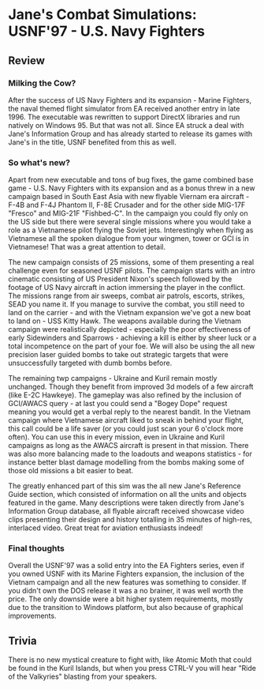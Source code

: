 # Jane's Combat Simulations: USNF'97 - U.S. Navy Fighters
## Review
### Milking the Cow?

After the success of US Navy Fighters and its expansion - Marine Fighters, the naval themed flight simulator from EA received another entry in late 1996. The executable was rewritten to support DirectX libraries and run natively on Windows 95. But that was not all. Since EA struck a deal with Jane's Information Group and has already started to release its games with Jane's in the title, USNF benefited from this as well.

### So what's new?

Apart from new executable and tons of bug fixes, the game combined base game - U.S. Navy Fighters with its expansion and as a bonus threw in a new campaign based in South East Asia with new flyable Viernam era aircraft - F-4B and F-4J Phantom II, F-8E Crusader and for the other side MIG-17F "Fresco" and MIG-21F "Fishbed-C". In the campaign you could fly only on the US side but there were several single missions where you would take a role as a Vietnamese pilot flying the Soviet jets. Interestingly when flying as Vietnamese all the spoken dialogue from your wingmen, tower or GCI is in Vietnamese! That was a great attention to detail.

The new campaign consists of 25 missions, some of them presenting a real challenge even for seasoned USNF pilots. The campaign starts with an intro cinematic consisting of US President Nixon's speech followed by the footage of US Navy aircraft in action immersing the player in the conflict. The missions range from air sweeps, combat air patrols, escorts, strikes, SEAD you name it. If you manage to survive the combat, you still need to land on the carrier - and with the Vietnam expansion we've got a new boat to land on - USS Kitty Hawk. The weapons available during the Vietnam campaign were realistically depicted - especially the poor effectiveness of early Sidewinders and Sparrows - achieving a kill is either by sheer luck or a total incompetence on the part of your foe. We will also be using the all new precision laser guided bombs to take out strategic targets that were unsuccessfully targeted with dumb bombs before.

The remaining twp campaigns - Ukraine and Kuril remain mostly unchanged. Though they benefit from improved 3d models of a few aircraft (like E-2C Hawkeye). The gameplay was also refined by the inclusion of GCI/AWACS query - at last you could send a "Bogey Dope" request meaning you would get a verbal reply to the nearest bandit. In the Vietnam campaign where Vietnamese aircraft liked to sneak in behind your flight, this call could be a life saver (or you could just scan your 6 o'clock more often). You can use this in every mission, even in Ukraine and Kuril campaigns as long as the AWACS aircraft is present in that mission. There was also more balancing made to the loadouts and weapons statistics - for instance better blast damage modelling from the bombs making some of those old missions a bit easier to beat.

The greatly enhanced part of this sim was the all new Jane's Reference Guide section, which consisted of information on all the units and objects featured in the game. Many descriptions were taken directly from Jane's Information Group database, all flyable aircraft received showcase video clips presenting their design and history totalling in 35 minutes of high-res, interlaced video. Great treat for aviation enthusiasts indeed!

### Final thoughts
Overall the USNF'97 was a solid entry into the EA Fighters series, even if you owned USNF with its Marine Fighters expansion, the inclusion of the Vietnam campaign and all the new features was something to consider. If you didn't own the DOS release it was a no brainer, it was well worth the price. The only downside were a bit higher system requirements, mostly due to the transition to Windows platform, but also because of graphical improvements.

## Trivia
There is no new mystical creature to fight with, like Atomic Moth that could be found in the Kuril Islands, but when you press CTRL-V you will hear "Ride of the Valkyries" blasting from your speakers.
